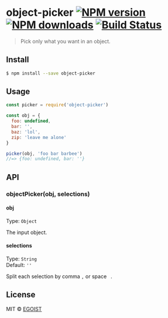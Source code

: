# object-picker [![NPM version](https://img.shields.io/npm/v/object-picker.svg)](https://npmjs.com/package/object-picker) [![NPM downloads](https://img.shields.io/npm/dm/object-picker.svg)](https://npmjs.com/package/object-picker) [![Build Status](https://img.shields.io/circleci/project/egoist/object-picker/master.svg)](https://circleci.com/gh/egoist/object-picker)

> Pick only what you want in an object.

## Install

```bash
$ npm install --save object-picker
```

## Usage

```js
const picker = require('object-picker')

const obj = {
  foo: undefined,
  bar: '',
  baz: 'lol',
  zip: 'leave me alone'
}

picker(obj, 'foo bar barbee')
//=> {foo: undefined, bar: ''}
```

## API

### objectPicker(obj, selections)

#### obj

Type: `Object`

The input object.

#### selections

Type: `String`  
Default: `''`

Split each selection by comma `,` or space ` `.

## License

MIT © [EGOIST](https://github.com/egoist)
